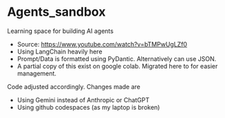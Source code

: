 # Agents_sandbox
Learning space for building AI agents


* Source: https://www.youtube.com/watch?v=bTMPwUgLZf0
* Using LangChain heavily here
* Prompt/Data is formatted using PyDantic. Alternatively can use JSON.  
* A partial copy of this exist on google colab. Migrated here to for easier management. 

Code adjusted accordingly. Changes made are
* Using Gemini instead of Anthropic or ChatGPT
* Using github codespaces (as my laptop is broken)
